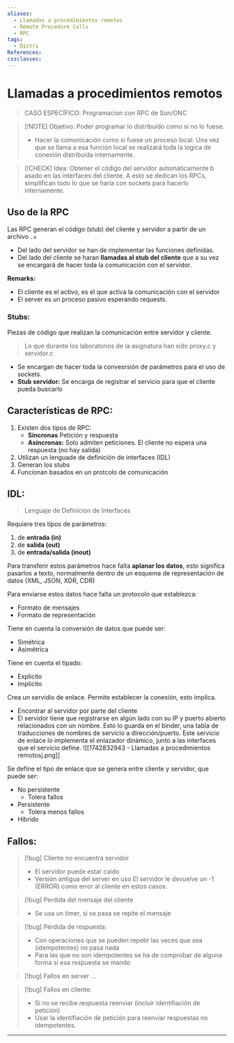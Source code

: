 ```yaml
---
aliases:
  - Llamadas a procedimientos remotos
  - Remote Procedure Calls
  - RPC
tags:
  - Distri
References: 
cssclasses:
---
```

# Llamadas a procedimientos remotos

> CASO ESPECÍFICO: Programacion con RPC de Sun/ONC


> [!NOTE] Objetivo: 
> Poder programar lo distribuido como si no lo fuese.
> + Hacer la comunicación como si fuese un proceso local. Una vez que se llama a esa función local se realizará toda la logica de conexión distribuida internamente. 


> [!CHECK] Idea: 
>  Obtener el código del servidor automáticamente b asado en las interfaces del cliente. 
>  A esto se dedican los RPCs, simplifican todo lo que se haría con sockets para hacerlo internamente. 

## Uso de la RPC
Las RPC generan el código (stub) del cliente y servidor a partir de un archivo `.x`
+ Del lado del servidor se han de implementar las funciones definidas. 
+ Del lado del cliente se haran **llamadas al stub del cliente** que a su vez se encargará de hacer toda la comunicación con el servidor. 

**Remarks:**
+ El cliente es el activo, es el que activa la comunicación con el servidor 
+ El server es un proceso pasivo esperando requests. 
### Stubs:
Piezas de código que realizan la comunicación entre servidor y cliente. 
>Lo que durante los laboratorios de la asignatura han sido proxy.c y servidor.c 

+ Se encargan de hacer toda la convesrsión de parámetros para el uso de sockets. 
+ **Stub servidor:** Se encarga de registrar el servicio para que el cliente pueda buscarlo

## Características de RPC: 
1. Existen dos tipos de RPC: 
	+ **Síncronas** Petición y respuesta
	+ **Asíncronas:** Solo admiten peticiones. El cliente no espera una respuesta (no hay salida)
2. Utilizan un lenguade de definición de interfaces (IDL)
3. Generan los stubs
4. Funcionan basados en un protcolo de comunicación

## IDL:
> Lenguaje de Definicion de Interfaces

Requiere tres tipos de parámetros: 
1. de **entrada (in)**
2. de **salida (out)**
3. de **entrada/salida (inout)**

Para transferir estos parámetros hace falta **aplanar los datos**, esto significa pasarlos a texto, normalmente dentro de un esquema de representación de datos (XML, JSON, XDR, CDR)

Para enviarse estos datos hace falta un protocolo que establezca: 
+ Formato de mensajes 
+ Formato de representación 

Tiene en cuenta la conversión de datos que puede ser: 
+ Simétrica
+ Asimétrica

Tiene en cuenta el tipado: 
+ Explicito 
+ Implicito 

Crea un servidio de enlace. Permite establecer la conexión, esto implica. 
+ Encontrar al servidor por parte del cliente
+ El servidor tiene que registrarse en algún lado con su IP y puerto abierto relacionados con un nombre. Esto lo guarda en el binder, una tabla de traducciones de nombres de servicio a dirección/puerto. 
Este servicio de enlace lo implementa el enlazador dinámico, junto a las interfaces que el servicio define. 
![[1742832943 - Llamadas a procedimientos remotosj.png]]

Se define el tipo de enlace que se genera entre cliente y servidor, que puede ser: 
+ No persistente 
	+ Tolera fallos
+ Persistente
	+ Tolera menos fallos
+ Híbrido 

## Fallos: 

> [!bug] Cliente no encuentra servidor 
> + El servidor puede estar caido 
> + Versión antigua del server en uso 
> El servidor le devuelve un -1 (ERROR) como error al cliente en estos casos.


> [!bug] Perdida del mensaje del cliente 
> + Se usa un timer, si se pasa se repite el mensaje 


> [!bug] Pérdida de respuesta:
> + Con operaciones que se pueden repetir las veces que sea (idempotentes) no pasa nada
> + Para las que no son idempotentes se ha de comprobar de alguna forma si esa respuesta se mando


> [!bug] Fallos en server 
> … 



> [!bug] Fallos en cliente: 
> + Si no se recibe respuesta reenviar (incluir identifiación de petición)
> + Usar la identifiación de petición para reenviar respuestas no idempotentes. 


***